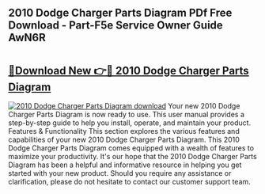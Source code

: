 ## 2010 Dodge Charger Parts Diagram PDf Free Download - Part-F5e Service Owner Guide AwN6R

# <h2><a href="http://dfiuyj.blite.top/?on=2010+Dodge+Charger+Parts+Diagram">🔗Download New 👉🔴 2010 Dodge Charger Parts Diagram</a></h2>

[![2010 Dodge Charger Parts Diagram download](https://i.imgur.com/lujVjoI.png)](http://dfiuyj.blite.top/?on=2010+Dodge+Charger+Parts+Diagram)
Your new 2010 Dodge Charger Parts Diagram is now ready to use. This user manual provides a step-by-step guide to help you install, operate, and maintain your product. Features & Functionality This section explores the various features and capabilities of your new 2010 Dodge Charger Parts Diagram. This 2010 Dodge Charger Parts Diagram comes equipped with a wealth of features to maximize your productivity. It's our hope that the 2010 Dodge Charger Parts Diagram has been a helpful and informative resource in helping you get started with your new product. Should you require any assistance or clarification, please do not hesitate to contact our customer support team.
